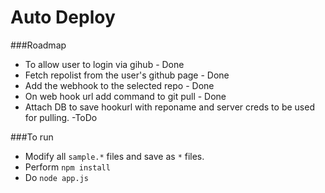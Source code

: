 Auto Deploy
====

###Roadmap
* To allow user to login via gihub - Done
* Fetch repolist from the user's github page - Done
* Add the webhook to the selected repo - Done
* On web hook url add command to git pull - Done
* Attach DB to save hookurl with reponame and server creds to be used for pulling. -ToDo

###To run
* Modify all `sample.*` files and save as `*` files.
* Perform `npm install`
* Do `node app.js`